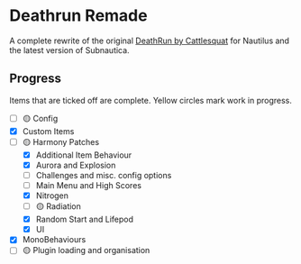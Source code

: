 # Deathrun Remade

A complete rewrite of the original [DeathRun by Cattlesquat](https://github.com/Cattlesquat/subnautica) for Nautilus
and the latest version of Subnautica.

## Progress

Items that are ticked off are complete. Yellow circles mark work in progress.

- [ ] 🟡 Config
- [x] Custom Items
- [ ] 🟡 Harmony Patches
  - [x] Additional Item Behaviour
  - [x] Aurora and Explosion
  - [ ] Challenges and misc. config options
  - [ ] Main Menu and High Scores
  - [x] Nitrogen
  - [ ] 🟡 Radiation
  - [x] Random Start and Lifepod
  - [x] UI
- [x] MonoBehaviours
- [ ] 🟡 Plugin loading and organisation
